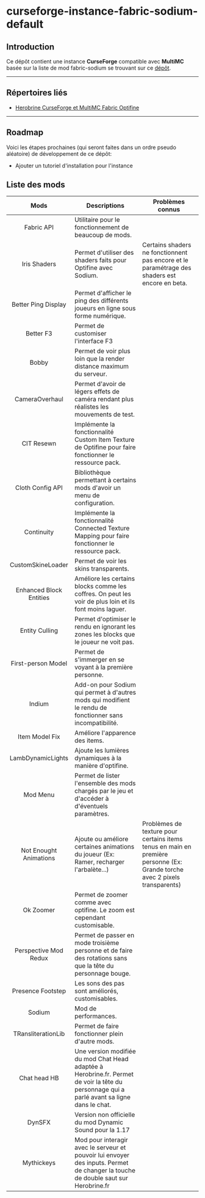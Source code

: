 # curseforge-instance-fabric-sodium-default

## Introduction

Ce dépôt contient une instance **CurseForge** compatible avec **MultiMC** basée sur la liste de mod fabric-sodium se trouvant sur ce [dépôt](https://github.com/HB-Modding-Crew/modlist-fabric-sodium-default#modlist-fabric-sodium-default).

---
## Répertoires liés

- [Herobrine CurseForge et MultiMC Fabric Optifine](https://github.com/HB-Modding-Crew/curseforge-instance-fabric-optifine-default#curseforge-instance-fabric-optifine-default)

---
## Roadmap

Voici les étapes prochaines (qui seront faites dans un ordre pseudo aléatoire) de développement de ce dépôt:

- Ajouter un tutoriel d'installation pour l'instance

## Liste des mods

|           Mods          | Descriptions                                                                                                                                | Problèmes connus                                                                                                           |
|:-----------------------:|---------------------------------------------------------------------------------------------------------------------------------------------|----------------------------------------------------------------------------------------------------------------------------|
|        Fabric API       | Utilitaire pour le fonctionnement de beaucoup de mods.                                                                                      |                                                                                                                            |
|       Iris Shaders      | Permet d'utiliser des shaders faits pour Optifine avec Sodium.                                                                              | Certains shaders ne fonctionnent pas encore et le paramétrage des shaders est encore en beta.                              |
|   Better Ping Display   | Permet d'afficher le ping des différents joueurs en ligne sous forme numérique.                                                             |                                                                                                                            |
|        Better F3        | Permet de customiser l'interface F3                                                                                                         |                                                                                                                            |
|          Bobby          | Permet de voir plus loin que la render distance maximum du serveur.                                                                         |                                                                                                                            |
|      CameraOverhaul     | Permet d'avoir de légers effets de caméra rendant plus réalistes les mouvements de test.                                                    |                                                                                                                            |
|        CIT Resewn       | Implémente la fonctionnalité Custom Item Texture de Optifine pour faire fonctionner le ressource pack.                                      |                                                                                                                            |
|     Cloth Config API    | Bibliothèque permettant à certains mods d'avoir un menu de configuration.                                                                   |                                                                                                                            |
|        Continuity       | Implémente la fonctionnalité Connected Texture Mapping pour faire fonctionner le ressource pack.                                            |                                                                                                                            |
|    CustomSkineLoader    | Permet de voir les skins transparents.                                                                                                      |                                                                                                                            |
| Enhanced Block Entities | Améliore les certains blocks comme les coffres. On peut les voir de plus loin et ils font moins laguer.                                     |                                                                                                                            |
|      Entity Culling     | Permet d'optimiser le rendu en ignorant les zones les blocks que le joueur ne voit pas.                                                     |                                                                                                                            |
|    First-person Model   | Permet de s'immerger en se voyant à la première personne.                                                                                   |                                                                                                                            |
|          Indium         | Add-on pour Sodium qui permet à d'autres mods qui modifient le rendu de fonctionner sans incompatibilité.                                   |                                                                                                                            |
|      Item Model Fix     | Améliore l'apparence des items.                                                                                                             |                                                                                                                            |
|    LambDynamicLights    | Ajoute les lumières dynamiques à la manière d'optifine.                                                                                     |                                                                                                                            |
|         Mod Menu        | Permet de lister l'ensemble des mods chargés par le jeu et d'accéder à d'éventuels paramètres.                                              |                                                                                                                            |
|  Not Enought Animations | Ajoute ou améliore certaines animations du joueur (Ex: Ramer, recharger l'arbalète...)                                                      | Problèmes de texture pour certains items tenus en main en première personne (Ex: Grande torche avec 2 pixels transparents) |
|        Ok Zoomer        | Permet de zoomer comme avec optifine. Le zoom est cependant customisable.                                                                   |                                                                                                                            |
|  Perspective Mod Redux  | Permet de passer en mode troisième personne et de faire des rotations sans que la tête du personnage bouge.                                 |                                                                                                                            |
|    Presence Footstep    | Les sons des pas sont améliorés, customisables.                                                                                             |                                                                                                                            |
|          Sodium         | Mod de performances.                                                                                                                        |                                                                                                                            |
|    TRansliterationLib   | Permet de faire fonctionner plein d'autre mods.                                                                                             |                                                                                                                            |
|       Chat head HB      | Une version modifiée du mod Chat Head adaptée à Herobrine.fr. Permet de voir la tête du personnage qui a parlé avant sa ligne dans le chat. |                                                                                                                            |
|          DynSFX         | Version non officielle du mod Dynamic Sound pour la 1.17                                                                                    |                                                                                                                            |
|        Mythickeys       | Mod pour interagir avec le serveur et pouvoir lui envoyer des inputs. Permet de changer la touche de double saut sur Herobrine.fr           |                                                                                                                            |